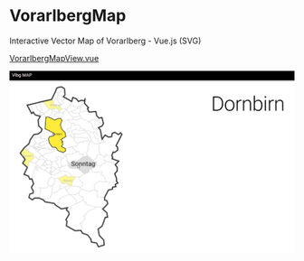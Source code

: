 # VorarlbergMap
Interactive Vector Map of Vorarlberg - Vue.js (SVG)

[VorarlbergMapView.vue](src/src/components/VorarlbergMapView.vue)

![Vector Map](doc/preview.png)
